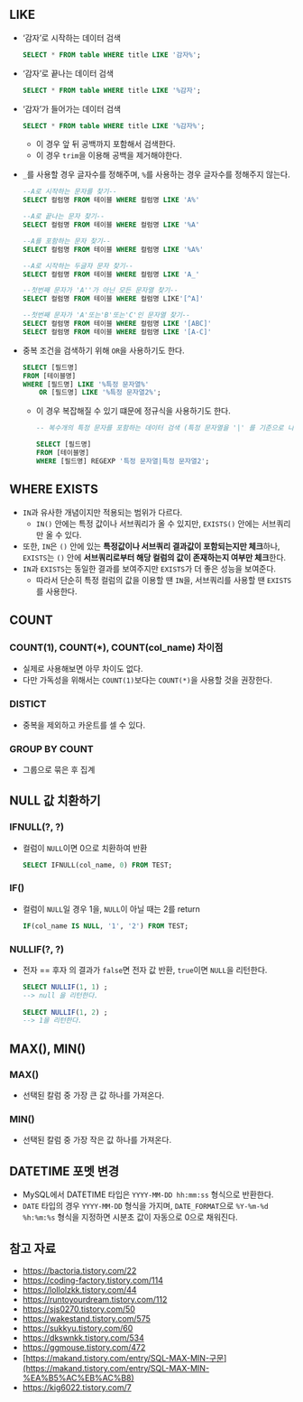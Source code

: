 ## LIKE

- ‘감자’로 시작하는 데이터 검색
    
    ```sql
    SELECT * FROM table WHERE title LIKE '감자%';
    ```
    
- ‘감자’로 끝나는 데이터 검색
    
    ```sql
    SELECT * FROM table WHERE title LIKE '%감자';
    ```
    
- ‘감자’가 들어가는 데이터 검색
    
    ```sql
    SELECT * FROM table WHERE title LIKE '%감자%';
    ```
    
    - 이 경우 앞 뒤 공백까지 포함해서 검색한다.
    - 이 경우 `trim`을 이용해 공백을 제거해야한다.
- `_`를 사용할 경우 글자수를 정해주며, `%`를 사용하는 경우 글자수를 정해주지 않는다.
    
    ```sql
    --A로 시작하는 문자를 찾기--
    SELECT 컬럼명 FROM 테이블 WHERE 컬럼명 LIKE 'A%'
    
    --A로 끝나는 문자 찾기--
    SELECT 컬럼명 FROM 테이블 WHERE 컬럼명 LIKE '%A'
    
    --A를 포함하는 문자 찾기--
    SELECT 컬럼명 FROM 테이블 WHERE 컬럼명 LIKE '%A%'
    
    --A로 시작하는 두글자 문자 찾기--
    SELECT 컬럼명 FROM 테이블 WHERE 컬럼명 LIKE 'A_'
    
    --첫번째 문자가 'A''가 아닌 모든 문자열 찾기--
    SELECT 컬럼명 FROM 테이블 WHERE 컬럼명 LIKE'[^A]'
    
    --첫번째 문자가 'A'또는'B'또는'C'인 문자열 찾기--
    SELECT 컬럼명 FROM 테이블 WHERE 컬럼명 LIKE '[ABC]'
    SELECT 컬럼명 FROM 테이블 WHERE 컬럼명 LIKE '[A-C]'
    ```
    
- 중복 조건을 검색하기 위해 `OR`을 사용하기도 한다.
    
    ```sql
    SELECT [필드명]
    FROM [테이블명]
    WHERE [필드명] LIKE '%특정 문자열%'
    	OR [필드명] LIKE '%특정 문자열2%';
    ```
    
    - 이 경우 복잡해질 수 있기 떄문에 정규식을 사용하기도 한다.
        
        ```sql
        -- 복수개의 특정 문자를 포함하는 데이터 검색 (특정 문자열을 '|' 를 기준으로 나눈다)
        
        SELECT [필드명]
        FROM [테이블명]
        WHERE [필드명] REGEXP '특정 문자열|특정 문자열2';
        ```
        

## WHERE EXISTS

- `IN`과 유사한 개념이지만 적용되는 범위가 다르다.
    - `IN()` 안에는 특정 값이나 서브쿼리가 올 수 있지만, `EXISTS()` 안에는 서브쿼리만 올 수 있다.
- 또한, `IN`은 `()` 안에 있는 **특정값이나 서브쿼리 결과값이 포함되는지만 체크**하나, `EXISTS`는 `()` 안에 **서브쿼리로부터 해당 컬럼의 값이 존재하는지 여부만 체크**한다.
- `IN`과 `EXISTS`는 동일한 결과를 보여주지만 `EXISTS`가 더 좋은 성능을 보여준다.
    - 따라서 단순히 특정 컬럼의 값을 이용할 땐 `IN`을, 서브쿼리를 사용할 땐 `EXISTS`를 사용한다.

## COUNT

### COUNT(1), COUNT(*), COUNT(col_name) 차이점

- 실제로 사용해보면 아무 차이도 없다.
- 다만 가독성을 위해서는 `COUNT(1)`보다는 `COUNT(*)`을 사용할 것을 권장한다.

### DISTICT

- 중복을 제외하고 카운트를 셀 수 있다.

### GROUP BY COUNT

- 그룹으로 묶은 후 집계

## NULL 값 치환하기

### IFNULL(?, ?)

- 컬럼이 `NULL`이면 0으로 치환하여 반환
    
    ```sql
    SELECT IFNULL(col_name, 0) FROM TEST;
    ```
    

### IF()

- 컬럼이 `NULL`일 경우 1을, `NULL`이 아닐 때는 2를 return
    
    ```sql
    IF(col_name IS NULL, '1', '2') FROM TEST;
    ```
    

### NULLIF(?, ?)

- 전자 == 후자 의 결과가 `false`면 전자 값 반환, `true`이면 `NULL`을 리턴한다.
    
    ```sql
    SELECT NULLIF(1, 1) ; 
    --> null 을 리턴한다.
     
    SELECT NULLIF(1, 2) ;
    --> 1을 리턴한다.
    ```
    

## MAX(), MIN()

### MAX()

- 선택된 칼럼 중 가장 큰 값 하나를 가져온다.

### MIN()

- 선택된 칼럼 중 가장 작은 값 하나를 가져온다.

## DATETIME 포멧 변경

- MySQL에서 DATETIME 타입은 `YYYY-MM-DD hh:mm:ss` 형식으로 반환한다.
- `DATE` 타입의 경우 `YYYY-MM-DD` 형식을 가지며, `DATE_FORMAT`으로 `%Y-%m-%d %h:%m:%s` 형식을 지정하면 시분초 값이 자동으로 0으로 채워진다.

## 참고 자료

- https://bactoria.tistory.com/22
- https://coding-factory.tistory.com/114
- https://lollolzkk.tistory.com/44
- https://runtoyourdream.tistory.com/112
- https://sjs0270.tistory.com/50
- https://wakestand.tistory.com/575
- https://sukkyu.tistory.com/60
- https://dkswnkk.tistory.com/534
- https://ggmouse.tistory.com/472
- [https://makand.tistory.com/entry/SQL-MAX-MIN-구문](https://makand.tistory.com/entry/SQL-MAX-MIN-%EA%B5%AC%EB%AC%B8)
- https://kig6022.tistory.com/7